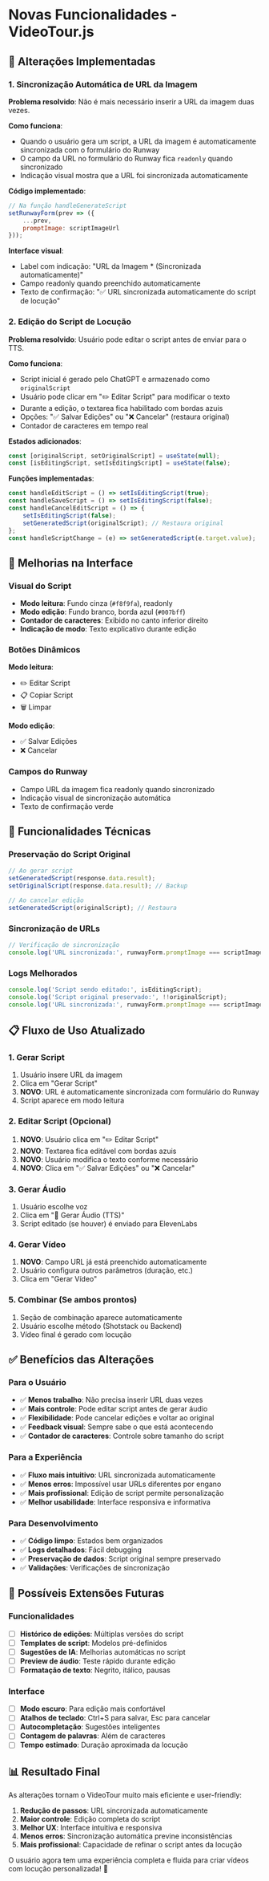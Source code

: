 # Novas Funcionalidades - VideoTour.js

## 🎯 Alterações Implementadas

### 1. Sincronização Automática de URL da Imagem
**Problema resolvido**: Não é mais necessário inserir a URL da imagem duas vezes.

**Como funciona**:
- Quando o usuário gera um script, a URL da imagem é automaticamente sincronizada com o formulário do Runway
- O campo da URL no formulário do Runway fica `readonly` quando sincronizado
- Indicação visual mostra que a URL foi sincronizada automaticamente

**Código implementado**:
```javascript
// Na função handleGenerateScript
setRunwayForm(prev => ({
    ...prev,
    promptImage: scriptImageUrl
}));
```

**Interface visual**:
- Label com indicação: "URL da Imagem * (Sincronizada automaticamente)"
- Campo readonly quando preenchido automaticamente
- Texto de confirmação: "✅ URL sincronizada automaticamente do script de locução"

### 2. Edição do Script de Locução
**Problema resolvido**: Usuário pode editar o script antes de enviar para o TTS.

**Como funciona**:
- Script inicial é gerado pelo ChatGPT e armazenado como `originalScript`
- Usuário pode clicar em "✏️ Editar Script" para modificar o texto
- Durante a edição, o textarea fica habilitado com bordas azuis
- Opções: "✅ Salvar Edições" ou "❌ Cancelar" (restaura original)
- Contador de caracteres em tempo real

**Estados adicionados**:
```javascript
const [originalScript, setOriginalScript] = useState(null);
const [isEditingScript, setIsEditingScript] = useState(false);
```

**Funções implementadas**:
```javascript
const handleEditScript = () => setIsEditingScript(true);
const handleSaveScript = () => setIsEditingScript(false);
const handleCancelEditScript = () => {
    setIsEditingScript(false);
    setGeneratedScript(originalScript); // Restaura original
};
const handleScriptChange = (e) => setGeneratedScript(e.target.value);
```

## 🎨 Melhorias na Interface

### Visual do Script
- **Modo leitura**: Fundo cinza (`#f8f9fa`), readonly
- **Modo edição**: Fundo branco, borda azul (`#007bff`)
- **Contador de caracteres**: Exibido no canto inferior direito
- **Indicação de modo**: Texto explicativo durante edição

### Botões Dinâmicos
**Modo leitura**:
- ✏️ Editar Script
- 📋 Copiar Script  
- 🗑️ Limpar

**Modo edição**:
- ✅ Salvar Edições
- ❌ Cancelar

### Campos do Runway
- Campo URL da imagem fica readonly quando sincronizado
- Indicação visual de sincronização automática
- Texto de confirmação verde

## 🔧 Funcionalidades Técnicas

### Preservação do Script Original
```javascript
// Ao gerar script
setGeneratedScript(response.data.result);
setOriginalScript(response.data.result); // Backup

// Ao cancelar edição
setGeneratedScript(originalScript); // Restaura
```

### Sincronização de URLs
```javascript
// Verificação de sincronização
console.log('URL sincronizada:', runwayForm.promptImage === scriptImageUrl);
```

### Logs Melhorados
```javascript
console.log('Script sendo editado:', isEditingScript);
console.log('Script original preservado:', !!originalScript);
console.log('URL sincronizada:', runwayForm.promptImage === scriptImageUrl);
```

## 📋 Fluxo de Uso Atualizado

### 1. Gerar Script
1. Usuário insere URL da imagem
2. Clica em "Gerar Script"
3. **NOVO**: URL é automaticamente sincronizada com formulário do Runway
4. Script aparece em modo leitura

### 2. Editar Script (Opcional)
1. **NOVO**: Usuário clica em "✏️ Editar Script"
2. **NOVO**: Textarea fica editável com bordas azuis
3. **NOVO**: Usuário modifica o texto conforme necessário
4. **NOVO**: Clica em "✅ Salvar Edições" ou "❌ Cancelar"

### 3. Gerar Áudio
1. Usuário escolhe voz
2. Clica em "🎤 Gerar Áudio (TTS)"
3. Script editado (se houver) é enviado para ElevenLabs

### 4. Gerar Vídeo
1. **NOVO**: Campo URL já está preenchido automaticamente
2. Usuário configura outros parâmetros (duração, etc.)
3. Clica em "Gerar Vídeo"

### 5. Combinar (Se ambos prontos)
1. Seção de combinação aparece automaticamente
2. Usuário escolhe método (Shotstack ou Backend)
3. Vídeo final é gerado com locução

## ✅ Benefícios das Alterações

### Para o Usuário
- ✅ **Menos trabalho**: Não precisa inserir URL duas vezes
- ✅ **Mais controle**: Pode editar script antes de gerar áudio
- ✅ **Flexibilidade**: Pode cancelar edições e voltar ao original
- ✅ **Feedback visual**: Sempre sabe o que está acontecendo
- ✅ **Contador de caracteres**: Controle sobre tamanho do script

### Para a Experiência
- ✅ **Fluxo mais intuitivo**: URL sincronizada automaticamente
- ✅ **Menos erros**: Impossível usar URLs diferentes por engano
- ✅ **Mais profissional**: Edição de script permite personalização
- ✅ **Melhor usabilidade**: Interface responsiva e informativa

### Para Desenvolvimento
- ✅ **Código limpo**: Estados bem organizados
- ✅ **Logs detalhados**: Fácil debugging
- ✅ **Preservação de dados**: Script original sempre preservado
- ✅ **Validações**: Verificações de sincronização

## 🔮 Possíveis Extensões Futuras

### Funcionalidades
- [ ] **Histórico de edições**: Múltiplas versões do script
- [ ] **Templates de script**: Modelos pré-definidos
- [ ] **Sugestões de IA**: Melhorias automáticas no script
- [ ] **Preview de áudio**: Teste rápido durante edição
- [ ] **Formatação de texto**: Negrito, itálico, pausas

### Interface
- [ ] **Modo escuro**: Para edição mais confortável
- [ ] **Atalhos de teclado**: Ctrl+S para salvar, Esc para cancelar
- [ ] **Autocompletação**: Sugestões inteligentes
- [ ] **Contagem de palavras**: Além de caracteres
- [ ] **Tempo estimado**: Duração aproximada da locução

## 📊 Resultado Final

As alterações tornam o VideoTour muito mais eficiente e user-friendly:

1. **Redução de passos**: URL sincronizada automaticamente
2. **Maior controle**: Edição completa do script
3. **Melhor UX**: Interface intuitiva e responsiva
4. **Menos erros**: Sincronização automática previne inconsistências
5. **Mais profissional**: Capacidade de refinar o script antes da locução

O usuário agora tem uma experiência completa e fluida para criar vídeos com locução personalizada! 🎉
